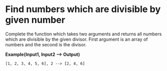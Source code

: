 # Find numbers which are divisible by given number 

Complete the function which takes two arguments and returns all numbers which are divisible by the given divisor. First argument is an array of numbers and the second is the divisor.

**Example(Input1, Input2 --> Output)**

```
[1, 2, 3, 4, 5, 6], 2 --> [2, 4, 6]
```


